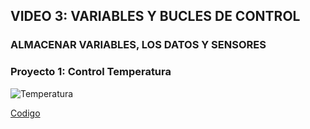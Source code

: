 ## VIDEO 3: VARIABLES Y BUCLES DE CONTROL
### ALMACENAR VARIABLES, LOS DATOS Y SENSORES

### Proyecto 1: Control Temperatura

![Temperatura](https://user-images.githubusercontent.com/114906778/208389838-d19450a7-7973-4f84-9e1f-c12e39f1a94c.PNG)

[Codigo](temperatura.hex)

